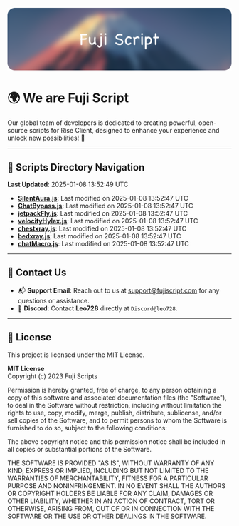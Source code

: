 ![Banner](.github/b.webp)

# 🌍 **We are Fuji Script**

Our global team of developers is dedicated to creating powerful, open-source scripts for Rise Client, designed to enhance your experience and unlock new possibilities! 🌟

---
<!-- SCRIPTS_NAVIGATION_START -->
## 📂 **Scripts Directory Navigation**

**Last Updated**: 2025-01-08 13:52:49 UTC

- **[SilentAura.js](scripts/SilentAura.js)**: Last modified on 2025-01-08 13:52:47 UTC
- **[ChatBypass.js](scripts/ChatBypass.js)**: Last modified on 2025-01-08 13:52:47 UTC
- **[jetpackFly.js](scripts/jetpackFly.js)**: Last modified on 2025-01-08 13:52:47 UTC
- **[velocityHylex.js](scripts/velocityHylex.js)**: Last modified on 2025-01-08 13:52:47 UTC
- **[chestxray.js](scripts/chestxray.js)**: Last modified on 2025-01-08 13:52:47 UTC
- **[bedxray.js](scripts/bedxray.js)**: Last modified on 2025-01-08 13:52:47 UTC
- **[chatMacro.js](scripts/chatMacro.js)**: Last modified on 2025-01-08 13:52:47 UTC

<!-- SCRIPTS_NAVIGATION_END -->

---

## 💬 **Contact Us**  
- 📬 **Support Email**: Reach out to us at [support@fujiscript.com](mailto:support@fujiscript.com) for any questions or assistance.  
- 💬 **Discord**: Contact **Leo728** directly at `Discord@leo728`.

---

## 📜 **License**

This project is licensed under the MIT License.  

**MIT License**  
Copyright (c) 2023 Fuji Scripts  

Permission is hereby granted, free of charge, to any person obtaining a copy of this software and associated documentation files (the "Software"), to deal in the Software without restriction, including without limitation the rights to use, copy, modify, merge, publish, distribute, sublicense, and/or sell copies of the Software, and to permit persons to whom the Software is furnished to do so, subject to the following conditions:  

The above copyright notice and this permission notice shall be included in all copies or substantial portions of the Software.  

THE SOFTWARE IS PROVIDED "AS IS", WITHOUT WARRANTY OF ANY KIND, EXPRESS OR IMPLIED, INCLUDING BUT NOT LIMITED TO THE WARRANTIES OF MERCHANTABILITY, FITNESS FOR A PARTICULAR PURPOSE AND NONINFRINGEMENT. IN NO EVENT SHALL THE AUTHORS OR COPYRIGHT HOLDERS BE LIABLE FOR ANY CLAIM, DAMAGES OR OTHER LIABILITY, WHETHER IN AN ACTION OF CONTRACT, TORT OR OTHERWISE, ARISING FROM, OUT OF OR IN CONNECTION WITH THE SOFTWARE OR THE USE OR OTHER DEALINGS IN THE SOFTWARE.  

